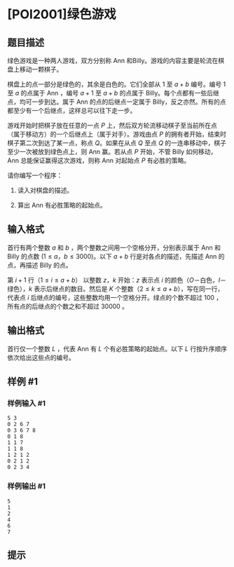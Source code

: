 # [POI2001]绿色游戏

## 题目描述

绿色游戏是一种两人游戏，双方分别称 $\text{Ann}$ 和$\text{Billy}$。游戏的内容主要是轮流在棋盘上移动一颗棋子。

棋盘上的点一部分是绿色的，其余是白色的。它们全部从 $1$ 至 $a+b$ 编号。编号 $1$ 至 $a$ 的点属于 $\text{Ann}$ ，编号 $a+1$ 至 $a+b$ 的点属于 $\text{Billy}$。每个点都有一些后继点，均可一步到达。属于 $\text{Ann}$ 的点的后继点一定属于 $\text{Billy}$，反之亦然。所有的点都至少有一个后继点，这样总可以往下走一步。

游戏开始时把棋子放在任意的一点 $P$ 上，然后双方轮流移动棋子至当前所在点（属于移动方）的一个后继点上（属于对手）。游戏由点 $P$ 的拥有者开始，结束时棋子第二次到达了某一点，称点 $Q$。如果在从点 $Q$ 至点 $Q$ 的一连串移动中，棋子至少一次被放到绿色点上，则 $\text{Ann}$ 赢。若从点 $P$ 开始，不管 $\text{Billy}$ 如何移动， $\text{Ann}$ 总能保证赢得这次游戏，则称 $\text{Ann}$ 对起始点 $P$ 有必胜的策略。

请你编写一个程序：
 
1. 读入对棋盘的描述。

2. 算出 $\text{Ann}$ 有必胜策略的起始点。

## 输入格式

首行有两个整数 $a$ 和 $b$ ，两个整数之间用一个空格分开，分别表示属于 $\text{Ann}$ 和 $\text{Billy}$ 的点数 $(1 \le a，b \le 3000)$。以下 $a+b$ 行是对各点的描述，先描述 $\text{Ann}$ 的点，再描述 $\text{Billy}$ 的点。

第 $i+1$ 行（$1 \le i \le a+b$） 以整数 $z，k$ 开始：$z$ 表示点 $i$ 的颜色（$O$－白色，$I$－绿色），$k$ 表示后继点的数目。然后是 $K$ 个整数（$2 \le k \leq a+b$），写在同一行，代表点 $i$ 后继点的编号，这些整数均用一个空格分开。绿点的个数不超过 $100$ ，所有点的后继点的个数之和不超过 $30000$ 。

## 输出格式

首行仅一个整数 $L$ ，代表 $\text{Ann}$ 有 $L$ 个有必胜策略的起始点。以下 $L$ 行按升序顺序依次给出这些点的编号。

## 样例 #1

### 样例输入 #1
```
5 3
0 2 6 7
0 3 6 7 8
0 1 8
1 1 7
1 1 8
1 2 1 2
0 2 1 2
0 2 3 4
```

### 样例输出 #1

```
5
1
2
4
6
7
```

## 提示


